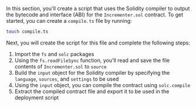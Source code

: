 In this section, you'll create a script that uses the Solidity compiler to output the bytecode and interface (ABI) for the `Incrementer.sol` contract. To get started, you can create a `compile.ts` file by running:

```bash
touch compile.ts
```

Next, you will create the script for this file and complete the following steps:

1. Import the `fs` and `solc` packages
2. Using the `fs.readFileSync` function, you'll read and save the file contents of `Incrementer.sol` to `source`
3. Build the `input` object for the Solidity compiler by specifying the `language`, `sources`, and `settings` to be used
4. Using the `input` object, you can compile the contract using `solc.compile`
5. Extract the compiled contract file and export it to be used in the deployment script
